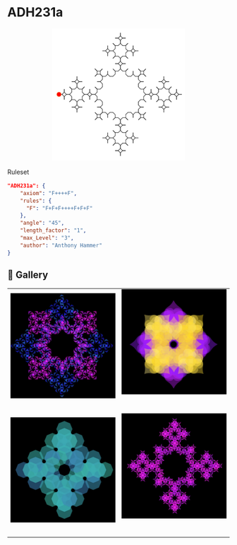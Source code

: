 # ADH231a

<p align="center"><img src="rule-set-images/ADH231a.jpg" alt="ADH231a" width="300px"></p>

Ruleset

```JSON
"ADH231a": {
    "axiom": "F++++F",
    "rules": {
      "F": "F+F+F++++F+F+F"
    },
    "angle": "45",
    "length_factor": "1",
    "max_Level": "3",
    "author": "Anthony Hammer"
}
```

## 🌄 Gallery

<!-- IMAGE-LIST:START - Do not remove or modify this section -->
<!-- prettier-ignore-start -->
<!-- markdownlint-disable -->
<table>
  <tbody>
    <tr>
     <td align="center"><a href=""> <img class="img" src="../Ruleset-shape-examples/adh231a-bicornx2.jpg" alt="" style="vertical-align:top;" width="500" /><br /><sub><b><br/></b></sub></a></td>
     <td align="center"><a href=""> <img class="img" src="../Ruleset-shape-examples/adh231a-heart.jpg" alt="" style=" display: block;
    margin-left: auto;
    margin-right: auto;" width="500" /><br /><sub><b><br/></b></sub></a></td>
    </tr>
    <tr>
     <td align="center"><a href=""> <img class="img" src="../Ruleset-shape-examples/adh231a-quadrilateral.jpg" alt="" style="vertical-align:top;" width="500" /><br /><sub><b><br/></b></sub></a></td>
     <td align="center"><a href=""> <img class="img" src="../Ruleset-shape-examples/ADH231a-supershape.jpg" alt="" style=" display: block;
    margin-left: auto;
    margin-right: auto;" width="500" /><br /><sub><b><br/></b></sub></a></td>
</tr>

 </tbody>
</table>

<!-- markdownlint-restore -->
<!-- prettier-ignore-end -->

<!-- IMAGE-LIST:END -->